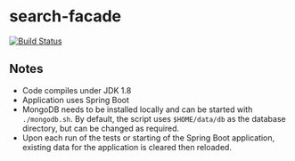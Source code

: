 # search-facade

[![Build Status](https://travis-ci.org/alankstewart/search-facade.svg?branch=master)](https://travis-ci.org/alankstewart/search-facade)

## Notes

- Code compiles under JDK 1.8
- Application uses Spring Boot
- MongoDB needs to be installed locally and can be started with `./mongodb.sh`. By default, the script 
uses `$HOME/data/db` as the database directory, but can be changed as required.
- Upon each run of the tests or starting of the Spring Boot application, existing data for the application is cleared
then reloaded.  

